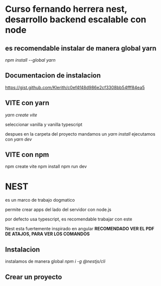 # Curso fernando herrera nest, desarrollo backend escalable con node

## es recomendable instalar de manera global yarn

*npm install --global yarn*

## Documentacion de instalacion
https://gist.github.com/Klerith/c0ef4f48d986e2cf3308bb54fff84ea5
## VITE con yarn
*yarn create vite*

seleccionar vanilla y vanilla typescript

despues en la carpeta del proyecto mandamos un 
*yarn install*
ejecutamos con *yarn dev*

## VITE con npm
npm create vite
npm install
npm run dev

# NEST
es un marco de trabajo dogmatico

permite crear apps del lado del servidor con node.js

por defecto usa typescript, es recomendable trabajar con este

Nest esta fuertemente inspirado en angular
**RECOMENDADO VER EL PDF DE ATAJOS, PARA VER LOS COMANDOS**

## Instalacion
instalamos de manera global
    *npm i -g @nestjs/cli*

## Crear un proyecto


